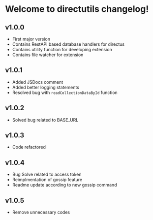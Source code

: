 # Welcome to directutils changelog!

## v1.0.0

- First major version
- Contains RestAPI based database handlers for directus
- Contains utility function for developing extension
- Contains file watcher for extension

## v1.0.1

- Added JSDocs comment
- Added better logging statements
- Resolved bug with `readCollectionDataById` function

## v1.0.2

- Solved bug related to BASE_URL

## v1.0.3

- Code refactored

## v1.0.4

- Bug Solve related to access token
- Reimplmentation of gossip feature
- Readme update according to new gossip command

## v1.0.5

- Remove unnecessary codes

